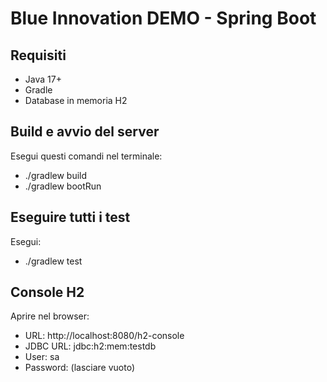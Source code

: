 # Blue Innovation DEMO - Spring Boot

## Requisiti
- Java 17+
- Gradle
- Database in memoria H2

## Build e avvio del server
Esegui questi comandi nel terminale:
- ./gradlew build
- ./gradlew bootRun

## Eseguire tutti i test
Esegui:
- ./gradlew test

## Console H2
Aprire nel browser:
- URL: http://localhost:8080/h2-console
- JDBC URL: jdbc:h2:mem:testdb
- User: sa
- Password: (lasciare vuoto)
